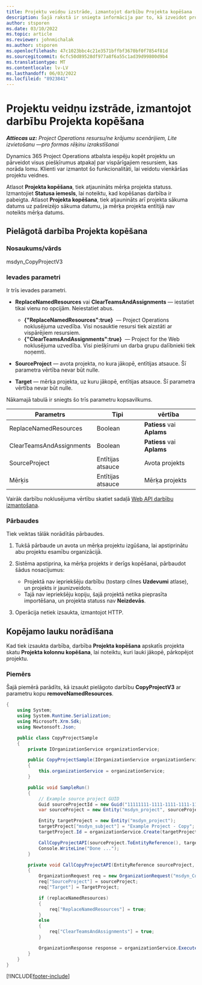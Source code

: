 ```yaml
---
title: Projektu veidņu izstrāde, izmantojot darbību Projekta kopēšana
description: Šajā rakstā ir sniegta informācija par to, kā izveidot projekta veidnes, izmantojot pielāgoto darbību Projekta kopēšana.
author: stsporen
ms.date: 03/10/2022
ms.topic: article
ms.reviewer: johnmichalak
ms.author: stsporen
ms.openlocfilehash: 47c1023bbc4c21e3571bffbf3670bf0f7854f81d
ms.sourcegitcommit: 6cfc50d89528df977a8f6a55c1ad39d99800d9b4
ms.translationtype: MT
ms.contentlocale: lv-LV
ms.lasthandoff: 06/03/2022
ms.locfileid: "8923841"
---
```

# <a name="develop-project-templates-with-copy-project"></a>Projektu veidņu izstrāde, izmantojot darbību Projekta kopēšana

_**Attiecas uz:** Project Operations resursu/ne krājumu scenārijiem, Lite izvietošanu —pro formas rēķinu izrakstīšanai_

Dynamics 365 Project Operations atbalsta iespēju kopēt projektu un pārveidot visus piešķīrumus atpakaļ par vispārīgajiem resursiem, kas norāda lomu. Klienti var izmantot šo funkcionalitāti, lai veidotu vienkāršas projektu veidnes.

Atlasot **Projekta kopēšana**, tiek atjaunināts mērķa projekta statuss. Izmantojiet **Statusa iemesls**, lai noteiktu, kad kopēšanas darbība ir pabeigta. Atlasot **Projekta kopēšana**, tiek atjaunināts arī projekta sākuma datums uz pašreizējo sākuma datumu, ja mērķa projekta entītijā nav noteikts mērķa datums.

## <a name="copy-project-custom-action"></a>Pielāgotā darbība Projekta kopēšana

### <a name="name"></a>Nosaukums/vārds 

msdyn\_CopyProjectV3

### <a name="input-parameters"></a>Ievades parametri

Ir trīs ievades parametri.

- **ReplaceNamedResources** vai **ClearTeamsAndAssignments** — iestatiet tikai vienu no opcijām. Neiestatiet abus.

    - **\{"ReplaceNamedResources":true\}**  — Project Operations noklusējuma uzvedība. Visi nosauktie resursi tiek aizstāti ar vispārējiem resursiem.
    - **\{"ClearTeamsAndAssignments":true\}**  — Project for the Web noklusējuma uzvedība. Visi piešķīrumi un darba grupu dalībnieki tiek noņemti.

- **SourceProject** — avota projekta, no kura jākopē, entītijas atsauce. Šī parametra vērtība nevar būt nulle.
- **Target** — mērķa projekta, uz kuru jākopē, entītijas atsauce. Šī parametra vērtība nevar būt nulle.

Nākamajā tabulā ir sniegts šo trīs parametru kopsavilkums.

| Parametrs                | Tipi             | vērtība                 |
|--------------------------|------------------|-----------------------|
| ReplaceNamedResources    | Boolean          | **Patiess** vai **Aplams** |
| ClearTeamsAndAssignments | Boolean          | **Patiess** vai **Aplams** |
| SourceProject            | Entītijas atsauce | Avota projekts    |
| Mērķis                   | Entītijas atsauce | Mērķa projekts    |

Vairāk darbību noklusējuma vērtību skatiet sadaļā [Web API darbību izmantošana](/powerapps/developer/common-data-service/webapi/use-web-api-actions).

### <a name="validations"></a>Pārbaudes

Tiek veiktas tālāk norādītās pārbaudes.

1. Tukšā pārbaude un avota un mērķa projektu izgūšana, lai apstiprinātu abu projektu esamību organizācijā.
2. Sistēma apstiprina, ka mērķa projekts ir derīgs kopēšanai, pārbaudot šādus nosacījumus:

    - Projektā nav iepriekšēju darbību (tostarp cilnes **Uzdevumi** atlase), un projekts ir jaunizveidots.
    - Tajā nav iepriekšēju kopiju, šajā projektā netika pieprasīta importēšana, un projekta statuss nav **Neizdevās**.

3. Operācija netiek izsaukta, izmantojot HTTP.

## <a name="specify-fields-to-copy"></a>Kopējamo lauku norādīšana

Kad tiek izsaukta darbība, darbība **Projekta kopēšana** apskatīs projekta skatu **Projekta kolonnu kopēšana**, lai noteiktu, kuri lauki jākopē, pārkopējot projektu.

### <a name="example"></a>Piemērs

Šajā piemērā parādīts, kā izsaukt pielāgoto darbību **CopyProjectV3** ar parametru kopu **removeNamedResources**.

```C#
{
    using System;
    using System.Runtime.Serialization;
    using Microsoft.Xrm.Sdk;
    using Newtonsoft.Json;

    public class CopyProjectSample
    {
        private IOrganizationService organizationService;

        public CopyProjectSample(IOrganizationService organizationService)
        {
            this.organizationService = organizationService;
        }

        public void SampleRun()
        {
            // Example source project GUID
            Guid sourceProjectId = new Guid("11111111-1111-1111-1111-111111111111");
            var sourceProject = new Entity("msdyn_project", sourceProjectId);

            Entity targetProject = new Entity("msdyn_project");
            targetProject["msdyn_subject"] = "Example Project - Copy";
            targetProject.Id = organizationService.Create(targetProject);

            CallCopyProjectAPI(sourceProject.ToEntityReference(), targetProject.ToEntityReference(), copyOption, true, false);
            Console.WriteLine("Done ...");
        }

        private void CallCopyProjectAPI(EntityReference sourceProject, EntityReference TargetProject, bool replaceNamedResources = true, bool clearTeamsAndAssignments = false)
        {
            OrganizationRequest req = new OrganizationRequest("msdyn_CopyProjectV3");
            req["SourceProject"] = sourceProject;
            req["Target"] = TargetProject;

            if (replaceNamedResources)
            {
                req["ReplaceNamedResources"] = true;
            }
            else
            {
                req["ClearTeamsAndAssignments"] = true;
            }

            OrganizationResponse response = organizationService.Execute(req);
        }
    }
}
```

[!INCLUDE[footer-include](../includes/footer-banner.md)]
